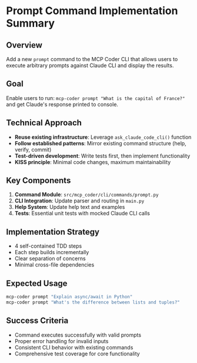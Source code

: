 # Prompt Command Implementation Summary

## Overview
Add a new `prompt` command to the MCP Coder CLI that allows users to execute arbitrary prompts against Claude CLI and display the results.

## Goal
Enable users to run: `mcp-coder prompt "What is the capital of France?"` and get Claude's response printed to console.

## Technical Approach
- **Reuse existing infrastructure**: Leverage `ask_claude_code_cli()` function
- **Follow established patterns**: Mirror existing command structure (help, verify, commit)
- **Test-driven development**: Write tests first, then implement functionality
- **KISS principle**: Minimal code changes, maximum maintainability

## Key Components
1. **Command Module**: `src/mcp_coder/cli/commands/prompt.py`
2. **CLI Integration**: Update parser and routing in `main.py`
3. **Help System**: Update help text and examples
4. **Tests**: Essential unit tests with mocked Claude CLI calls

## Implementation Strategy
- 4 self-contained TDD steps
- Each step builds incrementally
- Clear separation of concerns
- Minimal cross-file dependencies

## Expected Usage
```bash
mcp-coder prompt "Explain async/await in Python"
mcp-coder prompt "What's the difference between lists and tuples?"
```

## Success Criteria
- Command executes successfully with valid prompts
- Proper error handling for invalid inputs
- Consistent CLI behavior with existing commands
- Comprehensive test coverage for core functionality
